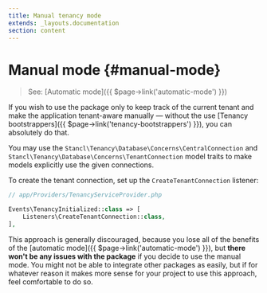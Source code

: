 ```yaml
---
title: Manual tenancy mode
extends: _layouts.documentation
section: content
---
```



# Manual mode {#manual-mode}

> See: [Automatic mode]({{ $page->link('automatic-mode') }})

If you wish to use the package only to keep track of the current tenant and make the application tenant-aware manually — without the use [Tenancy bootstrappers]({{ $page->link('tenancy-bootstrappers') }}), you can absolutely do that.

You may use the `Stancl\Tenancy\Database\Concerns\CentralConnection` and `Stancl\Tenancy\Database\Concerns\TenantConnection` model traits to make models explicitly use the given connections.

To create the tenant connection, set up the `CreateTenantConnection` listener:

```php
// app/Providers/TenancyServiceProvider.php

Events\TenancyInitialized::class => [
    Listeners\CreateTenantConnection::class,
],
```

This approach is generally discouraged, because you lose all of the benefits of the [automatic mode]({{ $page->link('automatic-mode') }}), but **there won't be any issues with the package** if you decide to use the manual mode. You might not be able to integrate other packages as easily, but if for whatever reason it makes more sense for your project to use this approach, feel comfortable to do so.

